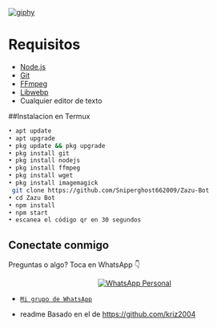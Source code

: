 <a href="https://imgbb.com/"><img src="https://i.ibb.co/H7MkMjc/giphy.webp" alt="giphy" border="0" /></a>
# Requisitos
* [Node.js](https://nodejs.org/en/)
* [Git](https://git-scm.com/downloads)
* [FFmpeg](https://github.com/BtbN/FFmpeg-Builds/releases/download/autobuild-2020-12-08-13-03/ffmpeg-n4.3.1-26-gca55240b8c-win64-gpl-4.3.zip)
* [Libwebp](https://developers.google.com/speed/webp/download)
* Cualquier editor de texto 

##Instalacion en Termux 
```bash
• apt update
• apt upgrade
• pkg update && pkg upgrade
• pkg install git 
• pkg install nodejs
• pkg install ffmpeg 
• pkg install wget
• pkg install imagemagick 
 git clone https://github.com/Sniperghost662009/Zazu-Bot
• cd Zazu Bot
• npm install
• npm start
• escanea el código qr en 30 segundos
```

## Conectate conmigo
Preguntas o algo?
Toca en WhatsApp 👇
<p align="center">
 <a href="wa.me/524922108173"><img alt="WhatsApp Personal" src="https://img.shields.io/badge/WhatsApp-25D366?style=for-the-badge&logo=whatsapp&logoColor=black"/></a>
</p>

* [`Mi grupo de WhatsApp`](https://chat.whatsapp.com/FVIYOp8HY8d2e4AwWG7Qr1)

* readme Basado en el de https://github.com/kriz2004
